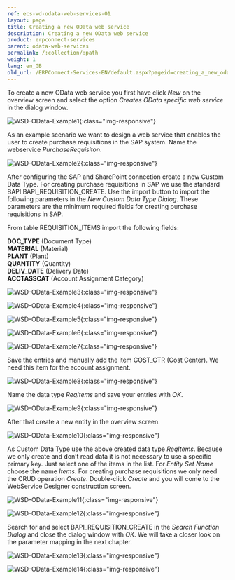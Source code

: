 ```yaml
---
ref: ecs-wd-odata-web-services-01
layout: page
title: Creating a new OData web service
description: Creating a new OData web service
product: erpconnect-services
parent: odata-web-services
permalink: /:collection/:path
weight: 1
lang: en_GB
old_url: /ERPConnect-Services-EN/default.aspx?pageid=creating_a_new_odata_web_service
---
```


To create a new OData web service you first have click *New* on the overview screen and select the option *Creates OData specific web service* in the dialog window. 

![WSD-OData-Example1](/img/content/WSD-OData-Example1.png){:class="img-responsive"}

As an example scenario we want to design a web service that enables the user to create purchase requisitions in the SAP system. Name the webservice *PurchaseRequisiton*. 


![WSD-OData-Example2](/img/content/WSD-OData-Example2.png){:class="img-responsive"}


After configuring the SAP and SharePoint connection create a new Custom Data Type. For creating purchase requisitions in SAP we use the standard BAPI BAPI_REQUISITION_CREATE. Use the import button to import the following parameters in the *New Custom Data Type Dialog*. These parameters are the minimum required fields for creating purchase requisitions in SAP. 

From table REQUISITION_ITEMS import the following fields:

**DOC_TYPE**      (Document Type)<br>
**MATERIAL**        (Material)<br>
**PLANT**              (Plant)<br>
**QUANTITY**       (Quantity)<br>
**DELIV_DATE**    (Delivery Date)<br>
**ACCTASSCAT**  (Account Assignment Category)<br>


![WSD-OData-Example3](/img/content/WSD-OData-Example3.png){:class="img-responsive"}


![WSD-OData-Example4](/img/content/WSD-OData-Example4.png){:class="img-responsive"}

![WSD-OData-Example5](/img/content/WSD-OData-Example5.png){:class="img-responsive"}

![WSD-OData-Example6](/img/content/WSD-OData-Example6.png){:class="img-responsive"}

![WSD-OData-Example7](/img/content/WSD-OData-Example7.png){:class="img-responsive"}


Save the entries and manually add the item COST_CTR (Cost Center). We need this item for the account assignment. 


![WSD-OData-Example8](/img/content/WSD-OData-Example8.png){:class="img-responsive"}


Name the data type *ReqItems* and save your entries with *OK*.

![WSD-OData-Example9](/img/content/WSD-OData-Example9.png){:class="img-responsive"}


After that create a new entity in the overview screen.

![WSD-OData-Example10](/img/content/WSD-OData-Example10.png){:class="img-responsive"}

As Custom Data Type use the above created data type *ReqItems*. Because we only create and don’t read data it is not necessary to use a specific primary key. Just select one of the items in the list. For *Entity Set Name* choose the name *Items*. For creating purchase requisitions we only need the CRUD operation *Create*.  Double-click *Create* and you will come to the WebService Designer construction screen. 


![WSD-OData-Example11](/img/content/WSD-OData-Example11.png){:class="img-responsive"}


![WSD-OData-Example12](/img/content/WSD-OData-Example12.png){:class="img-responsive"}



Search for and select BAPI_REQUISITION_CREATE in the *Search Function Dialog* and close the dialog window with *OK*. We will take a closer look on the parameter mapping in the next chapter. 

![WSD-OData-Example13](/img/content/WSD-OData-Example13.png){:class="img-responsive"}

![WSD-OData-Example14](/img/content/WSD-OData-Example14.png){:class="img-responsive"}
